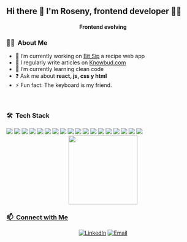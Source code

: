 ## Hi there 👋 I'm Roseny, frontend developer 👩‍💻
<h4 align="center">Frontend evolving</h4>
<!-- <hr> -->
<h3> 👩‍💻 &nbsp;About Me </h3>

- 🔭 I’m currently working on [Bit Sip](https://github.com/rishavanand/github-profilinator) a recipe web app
- 📝 I regularly write articles on [Knowbud.com]([[https://lcg-knowbud.netlify.app/](https://29da458f.lcg-knowbud.pages.dev/](https://29da458f.lcg-knowbud.pages.dev/)))
- 🌱 I’m currently learning clean code
- ❓ Ask me about **react, js, css y html**
- ⚡ Fun fact: The keyboard is my friend.
<!-- - 📄 Know about my experiences [resume.com](resume.com) -->

<br>
<h3> 🛠 &nbsp;Tech Stack</h3>
<div>
    <img src="https://img.shields.io/badge/-HTML-orange?style=flat&logo=html5&logoColor=white"> 
    <img src="https://img.shields.io/badge/-CSS-6f2fa0?style=flat&logo=css3&logoColor=white">
    <img src="https://img.shields.io/badge/-JavaScript-eed718?style=flat&logo=javascript&logoColor=000">
    <img src="https://img.shields.io/badge/-React-61dafb?style=flat&logo=react&logoColor=000">
    <img src="https://img.shields.io/badge/-Styled Components-bf4f74?style=flat&logo=styledcomponents&logoColor=ffffff">
    <img src="https://img.shields.io/badge/-TypeScript-1572B6?style=flat&logo=TypeScript&logoColor=ffffff">
    <img src="https://img.shields.io/badge/-Sass-cd669a?style=flat&logo=Sass&logoColor=ffffff">
    <img src="https://img.shields.io/badge/-Next.Js-black?style=flat&logo=next.js&logoColor=ffffff">
    <img src="https://img.shields.io/badge/-Tailwind-38BDF8?style=flat&logo=tailwindcss&logoColor=ffffff">
    <img src="https://img.shields.io/badge/-Astro-e53ba2?style=flat&logo=astro&logoColor=ffffff">
    <img src="https://img.shields.io/badge/-Jest-b2405d?style=flat&logo=Jest&logoColor=ffffff">
    <img src="https://img.shields.io/badge/-Cypress-69D3A7?style=flat&logo=Cypress&logoColor=000">
    <img src="https://img.shields.io/badge/-Storybook-ff4785?style=flat&logo=Storybook&logoColor=ffffff">
    <img src="https://img.shields.io/badge/-React%20Router%20DOM-ca4245?style=flat&logo=react-router&logoColor=ffffff">
    <img src="https://img.shields.io/badge/-Vitest-olivedrab?style=flat&logo=Vitest&logoColor=ffffff">
    <img src="https://img.shields.io/badge/-Playwright-2ea44f?style=flat&logo=Playwright&logoColor=ffffff">
    <img src="https://img.shields.io/badge/-Git-E34F26?style=flat&logo=git&logoColor=ffffff">
    <img src="https://img.shields.io/badge/-GitHub-gray?style=flat&logo=Github&logoColor=ffffff">
</div>
<div align="center">
  <a href="https://github.com/Lachicagladiadora">
  <img height="180em" src="https://github-readme-stats.vercel.app/api/top-langs/?username=Lachicagladiadora&layout=compact&langs_count=16&theme=dark"/>
</div>

<h3> 📫 &nbsp;Connect with Me </h3> 
<div align="center">    
    <a href="https://www.linkedin.com/in/dev-roseny-quintanilla/"><img alt="LinkedIn" src="https://img.shields.io/badge/Linkedin%20-blue?style=flat-square&logo=linkedin&logoColor=white"></a>
    <a href="dev.roseny@gmail.com"><img alt="Email" src="https://img.shields.io/badge/Email-snow?style=flat-square&logo=gmail"></a>
</div>

<br>


<!--

**Lachicagladiadora/Lachicagladiadora** is a ✨ _special_ ✨ repository because its `README.md` (this file) appears on your GitHub profile.

Here are some ideas to get you started:

- 🔭 I’m currently working on ...
- 🌱 I’m currently learning ...
- 👯 I’m looking to collaborate on ...
- 🤔 I’m looking for help with ...
- 💬 Ask me about ...
- 📫 How to reach me: ...
- 😄 Pronouns: ...
- ⚡ Fun fact: ...
  ![HTML](https://img.shields.io/badge/-HTML-333333?style=flat&logo=html5)
-->
